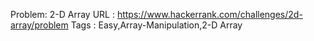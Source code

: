 Problem: 2-D Array
URL : https://www.hackerrank.com/challenges/2d-array/problem
Tags : Easy,Array-Manipulation,2-D Array